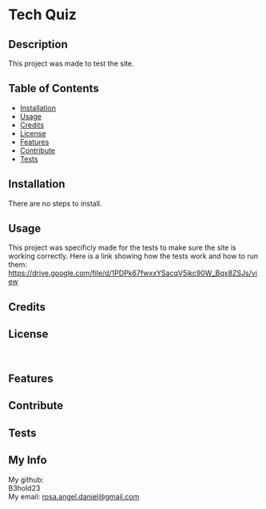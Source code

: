 # Tech Quiz

## Description
This project was made to test the site.

## Table of Contents
- [Installation](#installation)
- [Usage](#usage)
- [Credits](#credits)
- [License](#license)
- [Features](#features)
- [Contribute](#contribute)
- [Tests](#tests)

## Installation
There are no steps to install.

## Usage
This project was specificly made for the tests to make sure the site is working correctly. Here is a link showing how the tests work and how to run them: https://drive.google.com/file/d/1PDPk67fwxxYSacqV5ikc90W_Bqx8ZSJs/view 

## Credits


## License

<br> 


## Features


## Contribute


## Tests


## My Info
My github:
<br>
B3hold23
<br>
My email: rosa.angel.daniel@gmail.com